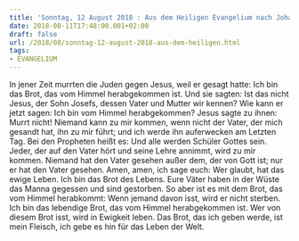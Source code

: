 ```yaml
---
title: 'Sonntag, 12 August 2018 : Aus dem Heiligen Evangelium nach Johannes - Joh 6,41-51.'
date: 2018-08-11T17:48:00.001+02:00
draft: false
url: /2018/08/sonntag-12-august-2018-aus-dem-heiligen.html
tags: 
- EVANGELIUM
---
```


In jener Zeit murrten die Juden gegen Jesus, weil er gesagt hatte: Ich bin das Brot, das vom Himmel herabgekommen ist. Und sie sagten: Ist das nicht Jesus, der Sohn Josefs, dessen Vater und Mutter wir kennen? Wie kann er jetzt sagen: Ich bin vom Himmel herabgekommen? Jesus sagte zu ihnen: Murrt nicht! Niemand kann zu mir kommen, wenn nicht der Vater, der mich gesandt hat, ihn zu mir führt; und ich werde ihn auferwecken am Letzten Tag. Bei den Propheten heißt es: Und alle werden Schüler Gottes sein. Jeder, der auf den Vater hört und seine Lehre annimmt, wird zu mir kommen. Niemand hat den Vater gesehen außer dem, der von Gott ist; nur er hat den Vater gesehen. Amen, amen, ich sage euch: Wer glaubt, hat das ewige Leben. Ich bin das Brot des Lebens. Eure Väter haben in der Wüste das Manna gegessen und sind gestorben. So aber ist es mit dem Brot, das vom Himmel herabkommt: Wenn jemand davon isst, wird er nicht sterben. Ich bin das lebendige Brot, das vom Himmel herabgekommen ist. Wer von diesem Brot isst, wird in Ewigkeit leben. Das Brot, das ich geben werde, ist mein Fleisch, ich gebe es hin für das Leben der Welt.